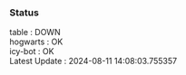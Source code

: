 ### Status


table : DOWN  
hogwarts : OK  
icy-bot : OK  
Latest Update : 2024-08-11 14:08:03.755357
